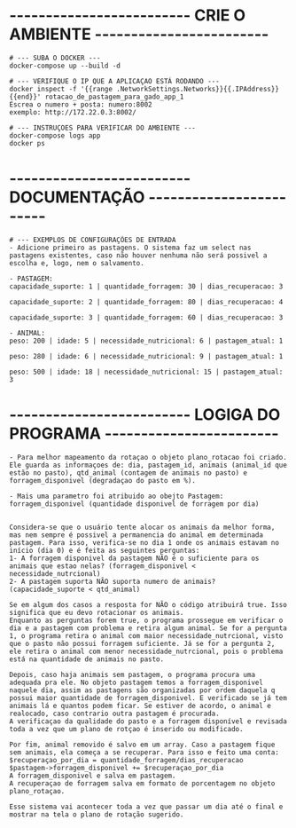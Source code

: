 # ------------------------- CRIE O AMBIENTE ------------------------
    # --- SUBA O DOCKER ---
    docker-compose up --build -d

    # --- VERIFIQUE O IP QUE A APLICAÇAO ESTÁ RODANDO ---
    docker inspect -f '{{range .NetworkSettings.Networks}}{{.IPAddress}}{{end}}' rotacao_de_pastagem_para_gado_app_1
    Escrea o numero + posta: numero:8002
    exemplo: http://172.22.0.3:8002/
    
    # --- INSTRUÇOES PARA VERIFICAR DO AMBIENTE ---
    docker-compose logs app
    docker ps

# ------------------------- DOCUMENTAÇÃO ------------------------
    # --- EXEMPLOS DE CONFIGURAÇÕES DE ENTRADA
    - Adicione primeiro as pastagens. O sistema faz um select nas pastagens existentes, caso não houver nenhuma não será possivel a escolha e, logo, nem o salvamento.

    - PASTAGEM:
    capacidade_suporte: 1 | quantidade_forragem: 30 | dias_recuperacao: 3 

    capacidade_suporte: 2 | quantidade_forragem: 80 | dias_recuperacao: 4

    capacidade_suporte: 3 | quantidade_forragem: 60 | dias_recuperacao: 3

    - ANIMAL:
    peso: 200 | idade: 5 | necessidade_nutricional: 6 | pastagem_atual: 1

    peso: 280 | idade: 6 | necessidade_nutricional: 9 | pastagem_atual: 1

    peso: 500 | idade: 18 | necessidade_nutricional: 15 | pastagem_atual: 3

# ------------------------- LOGIGA DO PROGRAMA ------------------------
    - Para melhor mapeamento da rotaçao o objeto plano_rotacao foi criado. Ele guarda as informaçoes de: dia, pastagem_id, animais (animal_id que estão no pasto), qtd_animal (contagem de animais no pasto) e forragem_disponivel (degradaçao do pasto em %).

    - Mais uma parametro foi atribuido ao obejto Pastagem: forragem_disponivel (quantidade disponivel de forragem por dia)


    Considera-se que o usuário tente alocar os animais da melhor forma, mas nem sempre é possivel a permanencia do animal em determinada pastagem. Para isso, verifica-se no dia 1 onde os animais estavam no início (dia 0) e é feita as seguintes perguntas:
    1- A forragem disponivel da pastagem NÃO é o suficiente para os animais que estao nelas? (forragem_disponivel < necessidade_nutrcional)
    2- A pastagem suporta NÃO suporta numero de animais? (capacidade_suporte < qtd_animal)

    Se em algum dos casos a resposta for NÃO o código atribuirá true. Isso significa que eu devo rotacionar os animais.
    Enquanto as perguntas forem true, o programa prossegue em verificar o dia e a pastagem com problema e retira algum animal. Se for a pergunta 1, o programa retira o animal com maior necessidade_nutrcional, visto que o pasto não possui forragem suficiente. Já se for a pergunta 2, ele retira o animal com menor necessidade_nutrcional, pois o problema está na quantidade de animais no pasto. 
    
    Depois, caso haja animais sem pastagem, o programa procura uma adequada pra ele. No objeto pastagem temos a forragem_disponivel naquele dia, assim as pastagens são organizadas por ordem daquela q possui maior quantidade de forragem_disponivel. E verificado se já tem animais lá e quantos podem ficar. Se estiver de acordo, o animal e realocado, caso contrario outra pastagem é procurada.
    A verificaçao da qualidade do pasto e a forragem disponível e revisada toda a vez que um plano de rotçao é inserido ou modificado.
    
    Por fim, animal removido é salvo em um array. Caso a pastagem fique sem animais, ela começa a se recuperar. Para isso e feito uma conta: 
    $recuperaçao_por_dia = quantidade_forragem/dias_recuperacao
    $pastagem->forragem_disponivel += $recuperaçao_por_dia
    A forragem_disponivel e salva em pastagem. 
    A recuperaçao de forragem salva em formato de porcentagem no objeto plano_rotaçao.

    Esse sistema vai acontecer toda a vez que passar um dia até o final e mostrar na tela o plano de rotação sugerido.
